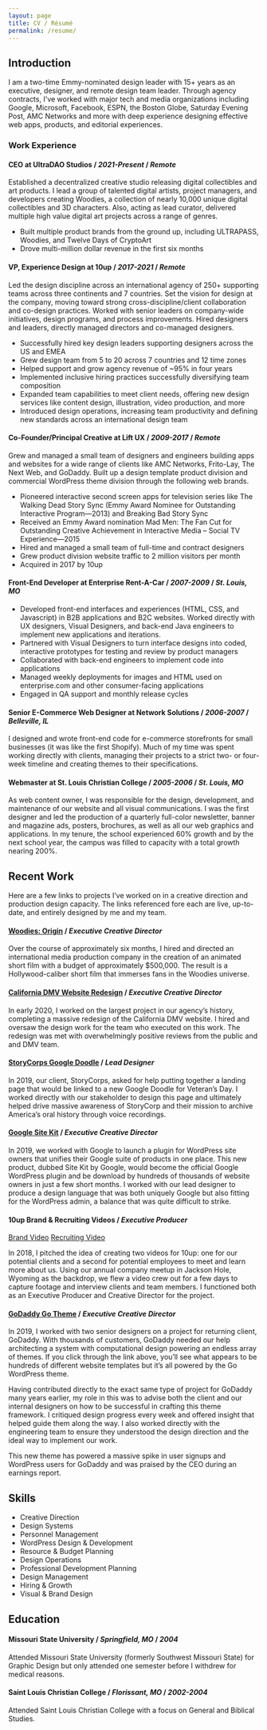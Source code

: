 ```yaml
---
layout: page
title: CV / Résumé
permalink: /resume/
---
```


## Introduction

I am a two-time Emmy-nominated design leader with 15+ years as an executive, designer, and remote design team leader. Through agency contracts, I've worked with major tech and media organizations including Google, Microsoft, Facebook, ESPN, the Boston Globe, Saturday Evening Post, AMC Networks and more with deep experience designing effective web apps, products, and editorial experiences.

### Work Experience

#### CEO at UltraDAO Studios / _2021-Present_ / _Remote_

Established a decentralized creative studio releasing digital collectibles and art products. I lead a group of talented digital artists, project managers, and developers creating Woodies, a collection of nearly 10,000 unique digital collectibles and 3D characters. Also, acting as lead curator, delivered multiple high value digital art projects across a range of genres.

- Built multiple product brands from the ground up, including ULTRAPASS, Woodies, and Twelve Days of CryptoArt
- Drove multi-million dollar revenue in the first six months

#### VP, Experience Design at 10up / _2017-2021_ / _Remote_

Led the design discipline across an international agency of 250+ supporting teams across three continents and 7 countries. Set the vision for design at the company, moving toward strong cross-discipline/client collaboration and co-design practices. Worked with senior leaders on company-wide initiatives, design programs, and process improvements. Hired designers and leaders, directly managed directors and co-managed designers.

- Successfully hired key design leaders supporting designers across the US and EMEA
- Grew design team from 5 to 20 across 7 countries and 12 time zones
- Helped support and grow agency revenue of ~95% in four years
- Implemented inclusive hiring practices successfully diversifying team composition
- Expanded team capabilities to meet client needs, offering new design services like content design, illustration, video production, and more
- Introduced design operations, increasing team productivity and defining new standards across an international design team

#### Co-Founder/Principal Creative at Lift UX / _2009-2017_ / _Remote_

Grew and managed a small team of designers and engineers building apps and websites for a wide range of clients like AMC Networks, Frito-Lay, The Next Web, and GoDaddy. Built up a design template product division and commercial WordPress theme division through the following web brands.

- Pioneered interactive second screen apps for television series like The Walking Dead Story Sync (Emmy Award Nominee for Outstanding Interactive Program—2013) and Breaking Bad Story Sync
- Received an Emmy Award nomination Mad Men: The Fan Cut for Outstanding Creative Achievement in Interactive Media – Social TV Experience—2015
- Hired and managed a small team of full-time and contract designers
- Grew product division website traffic to 2 million visitors per month
- Acquired in 2017 by 10up

#### Front-End Developer at Enterprise Rent-A-Car / _2007-2009_ / _St. Louis, MO_

- Developed front-end interfaces and experiences (HTML, CSS, and Javascript) in B2B applications and B2C websites. Worked directly with UX designers, Visual Designers, and back-end Java engineers to implement new applications and iterations.
- Partnered with Visual Designers to turn interface designs into coded, interactive prototypes for testing and review by product managers
- Collaborated with back-end engineers to implement code into applications
- Managed weekly deployments for images and HTML used on enterprise.com and other consumer-facing applications
- Engaged in QA support and monthly release cycles

#### Senior E-Commerce Web Designer at Network Solutions / _2006-2007_ / _Belleville, IL_

I designed and wrote front-end code for e-commerce storefronts for small businesses (it was like the first Shopify). Much of my time was spent working directly with clients, managing their projects to a strict two- or four-week timeline and creating themes to their specifications.

#### Webmaster at St. Louis Christian College / _2005-2006_ / _St. Louis, MO_

As web content owner, I was responsible for the design, development, and maintenance of our website and all visual communications. I was the first designer and led the production of a quarterly full-color newsletter, banner and magazine ads, posters, brochures, as well as all our web graphics and applications. In my tenure, the school experienced 60% growth and by the next school year, the campus was filled to capacity with a total growth nearing 200%.

## Recent Work

Here are a few links to projects I’ve worked on in a creative direction and production design capacity. The links referenced fore each are live, up-to-date, and entirely designed by me and my team.

#### [Woodies: Origin](https://www.youtube.com/watch?v=encMCWoBc3o) / _Executive Creative Director_

Over the course of approximately six months, I hired and directed an international media production company in the creation of an animated short film with a budget of approximately $500,000. The result is a Hollywood-caliber short film that immerses fans in the Woodies universe.

#### [California DMV Website Redesign](https://dmv.ca.gov) / _Executive Creative Director_

In early 2020, I worked on the largest project in our agency’s history, completing a massive redesign of the California DMV website. I hired and oversaw the design work for the team who executed on this work. The redesign was met with overwhelmingly positive reviews from the public and and DMV team.

#### [StoryCorps Google Doodle](https://storycorps.org/google-doodle) / _Lead Designer_

In 2019, our client, StoryCorps, asked for help putting together a landing page that would be linked to a new Google Doodle for Veteran’s Day. I worked directly with our stakeholder to design this page and ultimately helped drive massive awareness of StoryCorp and their mission to archive America’s oral history through voice recordings.

#### [Google Site Kit](https://sitekit.withgoogle.com) / _Executive Creative Director_

In 2019, we worked with Google to launch a plugin for WordPress site owners that unifies their Google suite of products in one place. This new product, dubbed Site Kit by Google, would become the official Google WordPress plugin and be download by hundreds of thousands of website owners in just a few short months. I worked with our lead designer to produce a design language that was both uniquely Google but also fitting for the WordPress admin, a balance that was quite difficult to strike.

#### 10up Brand & Recruiting Videos / _Executive Producer_

[Brand Video](https://vimeo.com/284765957)
[Recruiting Video](https://vimeo.com/284768433)

In 2018, I pitched the idea of creating two videos for 10up: one for our potential clients and a second for potential employees to meet and learn more about us. Using our annual company meetup in Jackson Hole, Wyoming as the backdrop, we flew a video crew out for a few days to capture footage and interview clients and team members. I functioned both as an Executive Producer and Creative Director for the project.

#### [GoDaddy Go Theme](https://www.godaddy.com/wordpress-themes) / _Executive Creative Director_

In 2019, I worked with two senior designers on a project for returning client, GoDaddy. With thousands of customers, GoDaddy needed our help architecting a system with computational design powering an endless array of themes. If you click through the link above, you’ll see what appears to be hundreds of different website templates but it’s all powered by the Go WordPress theme.

Having contributed directly to the exact same type of project for GoDaddy many years earlier, my role in this was to advise both the client and our internal designers on how to be successful in crafting this theme framework. I critiqued design progress every week and offered insight that helped guide them along the way. I also worked directly with the engineering team to ensure they understood the design direction and the ideal way to implement our work.

This new theme has powered a massive spike in user signups and WordPress users for GoDaddy and was praised by the CEO during an earnings report.

## Skills

- Creative Direction
- Design Systems
- Personnel Management
- WordPress Design & Development
- Resource & Budget Planning
- Design Operations
- Professional Development Planning
- Design Management
- Hiring & Growth
- Visual & Brand Design

## Education

#### Missouri State University / _Springfield, MO_ / _2004_

Attended Missouri State University (formerly Southwest Missouri State) for Graphic Design but only attended one semester before I withdrew for medical reasons.

#### Saint Louis Christian College / _Florissant, MO_ / _2002-2004_

Attended Saint Louis Christian College with a focus on General and Biblical Studies.
